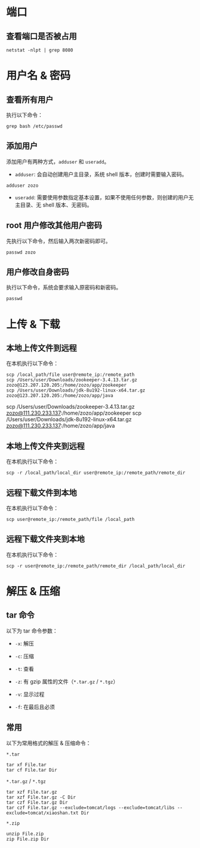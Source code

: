 
# 端口

## 查看端口是否被占用
```
netstat -nlpt | grep 8080
```

# 用户名 & 密码

## 查看所有用户

执行以下命令：
```
grep bash /etc/passwd
```

## 添加用户

添加用户有两种方式，`adduser` 和 `useradd`。

* `adduser`: 会自动创建用户主目录，系统 shell 版本，创建时需要输入密码。
```
adduser zozo
```

* `useradd`: 需要使用参数指定基本设置，如果不使用任何参数，则创建的用户无主目录、无 shell 版本、无密码。

## root 用户修改其他用户密码

先执行以下命令，然后输入两次新密码即可。
```
passwd zozo
```

## 用户修改自身密码

执行以下命令，系统会要求输入原密码和新密码。
```
passwd
```

# 上传 & 下载

## 本地上传文件到远程

在本机执行以下命令：
```
scp /local_path/file user@remote_ip:/remote_path
scp /Users/user/Downloads/zookeeper-3.4.13.tar.gz zozo@123.207.120.205:/home/zozo/app/zookeeper
scp /Users/user/Downloads/jdk-8u192-linux-x64.tar.gz zozo@123.207.120.205:/home/zozo/app/java
```

scp /Users/user/Downloads/zookeeper-3.4.13.tar.gz zozo@111.230.233.137:/home/zozo/app/zookeeper
scp /Users/user/Downloads/jdk-8u192-linux-x64.tar.gz zozo@111.230.233.137:/home/zozo/app/java

## 本地上传文件夹到远程

在本机执行以下命令：
```
scp -r /local_path/local_dir user@remote_ip:/remote_path/remote_dir
```

## 远程下载文件到本地

在本机执行以下命令：
```
scp user@remote_ip:/remote_path/file /local_path
```

## 远程下载文件夹到本地

在本机执行以下命令：
```
scp -r user@remote_ip:/remote_path/remote_dir /local_path/local_dir
```

# 解压 & 压缩 

## tar 命令

以下为 tar 命令参数：
* `-x`: 解压
* `-c`: 压缩
* `-t`: 查看

* `-z`: 有 gzip 属性的文件（`*.tar.gz` / `*.tgz`）
* `-v`: 显示过程

* `-f`: 在最后且必须

## 常用

以下为常用格式的解压 & 压缩命令：

`*.tar`
```
tar xf File.tar
tar cf File.tar Dir
```

`*.tar.gz` / `*.tgz`
```
tar xzf File.tar.gz
tar xzf File.tar.gz -C Dir
tar czf File.tar.gz Dir
tar czf File.tar.gz --exclude=tomcat/logs --exclude=tomcat/libs --exclude=tomcat/xiaoshan.txt Dir
```

`*.zip`
```
unzip File.zip
zip File.zip Dir
```

